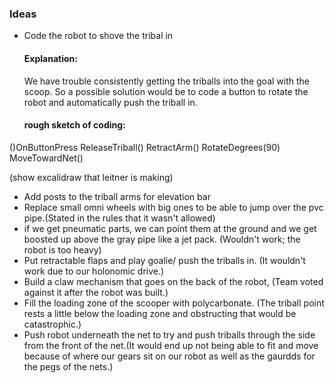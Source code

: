 ﻿### Ideas
* Code the robot to shove the tribal in

	#### Explanation: 
	We have trouble consistently getting the triballs into the goal with the scoop. So a possible solution would be to code a button to rotate the robot and automatically push the triball in.
	#### rough sketch of coding:
()OnButtonPress
	ReleaseTriball()
	RetractArm()
	RotateDegrees(90)
	MoveTowardNet()


(show excalidraw that leitner is making)

* Add posts to the triball arms for elevation bar
* Replace small omni wheels with big ones to be able to jump over the pvc pipe.(Stated in the rules that it wasn't allowed)
* if we get pneumatic parts, we can point them at the ground and we get boosted up above the gray pipe like a jet pack. (Wouldn't work; the robot is too heavy)
* Put retractable flaps and play goalie/ push the triballs in. (It wouldn't work due to our holonomic drive.)
* Build a claw mechanism that goes on the back of the robot, (Team voted against it after the robot was built.)
* Fill the loading zone of the scooper with polycarbonate. (The triball point rests a little below the loading zone and obstructing that would be catastrophic.)
* Push robot underneath the net to try and push triballs through the side from the front of the net.(It would end up not being able to fit and move because of where our gears sit on our robot as well as the gaurdds for the pegs of the nets.)
